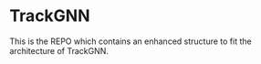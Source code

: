 
# TrackGNN

This is the REPO which contains an enhanced structure to fit the architecture of TrackGNN.

